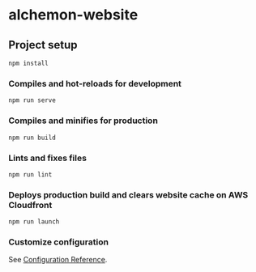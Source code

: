 # alchemon-website

## Project setup
```
npm install
```

### Compiles and hot-reloads for development
```
npm run serve
```

### Compiles and minifies for production
```
npm run build
```

### Lints and fixes files
```
npm run lint
```

### Deploys production build and clears website cache on AWS Cloudfront
```
npm run launch
```

### Customize configuration
See [Configuration Reference](https://cli.vuejs.org/config/).
